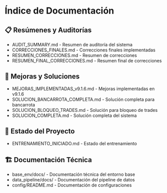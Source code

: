 # Índice de Documentación

## 📋 Resúmenes y Auditorías
- AUDIT_SUMMARY.md - Resumen de auditoría del sistema
- CORRECCIONES_FINALES.md - Correcciones finales implementadas
- RESUMEN_CORRECCIONES.md - Resumen de correcciones
- RESUMEN_FINAL_CORRECCIONES.md - Resumen final de correcciones

## 🚀 Mejoras y Soluciones
- MEJORAS_IMPLEMENTADAS_v9.1.6.md - Mejoras implementadas en v9.1.6
- SOLUCION_BANCARROTA_COMPLETA.md - Solución completa para bancarrota
- SOLUCION_BLOQUEO_TRADES.md - Solución para bloqueo de trades
- SOLUCION_COMPLETA.md - Solución completa del sistema

## 🎯 Estado del Proyecto
- ENTRENAMIENTO_INICIADO.md - Estado del entrenamiento

## 🏗️ Documentación Técnica
- base_env/docs/ - Documentación técnica del entorno base
- data_pipeline/docs/ - Documentación del pipeline de datos
- config/README.md - Documentación de configuraciones
